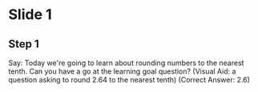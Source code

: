 # Slide 1

## Step 1

Say: Today we're going to learn about rounding numbers to the nearest tenth. Can you have a go at the learning goal question? (Visual Aid: a question asking to round 2.64 to the nearest tenth) (Correct Answer: 2.6)
